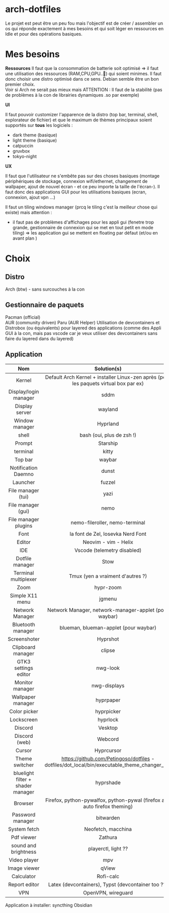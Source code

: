 # arch-dotfiles


Le projet est peut être un peu fou mais l'objectif est de créer / assembler un os qui réponde exactement à mes besoins et qui soit léger en ressources en Idle et pour des opérations basiques. 

# Mes besoins

**Ressources**
Il faut que la consommation de batterie soit optimisé => il faut une utilisation des ressources (RAM,CPU,GPU..👀) qui soient minimes. 
Il faut donc choisir une distro optimisé dans ce sens. Debian semble être un bon premier choix.  
Voir si Arch ne serait pas mieux mais ATTENTION : Il faut de la stabilité (pas de problèmes à la con de librairies dynamiques .so par exemple) 

**UI** 

Il faut pouvoir customizer l'apparence de la distro (top bar, terminal, shell, explorateur de fichier) et que le maximum de thèmes principaux soient supportés sur **tous** les logiciels :  
- dark theme (basique) 
- light theme (basique) 
- catpuccin 
- gruvbox 
- tokyo-night 

**UX** 

Il faut que l'utilisateur ne s'embête pas sur des choses basiques (montage périphériques de stockage, connexion wifi/ethernet, changement de wallpaper, ajout de nouvel écran - et ce peu importe la taille de l'écran-). 
Il faut donc des applications GUI pour les utilisations basiques (ecran, connexion, ajout vpn ...) 

Il faut un tiling windows manager (prcq le tiling c'est la meilleur chose qui existe) mais attention :  
- il faut pas de problèmes d'affichages pour les appli gui (fenetre trop grande, gestionnaire de connexion qui se met en tout petit en mode tiling) => les application gui se mettent en floating par défaut (et/ou en avant plan )   


# Choix

## Distro

Arch (btw) - sans surcouches à la con

## Gestionnaire de paquets

Pacman (official)  
AUR (community driven)
Paru (AUR Helper) 
Utilisation de devcontainers et Distrobox (ou équivalents) pour layered des applications (comme des Appli GUI à la con, mais pas vscode car je veux utiliser des devcontainers sans faire du layered dans du layered)

## Application

| Nom | Solution(s) |
|:--:|:--:|
| Kernel                  |   Default Arch Kernel + installer Linux-zen après (pour les paquets virtual box par ex) |
| Display/login manager   |   sddm |
| Display server          |   wayland |
| Window manager          |   Hyprland |
| shell                   |   bash (oui, plus de zsh !) |
| Prompt                  |   Starship |
| terminal                |   kitty |
| Top bar                 |   waybar |
| Notification Daemno     |   dunst |
| Launcher                |   fuzzel  |
| File manager (tui)      |   yazi |
| File manager (gui)      |   nemo |
| File manager plugins    |   nemo-fileroller, nemo-terminal |
| Font                    |   la font de Zel, Iosevka Nerd Font |
| Editor                  |   Neovim - vim - Helix |
| IDE                     |   Vscode (telemetry disabled) |
| Dotfile manager         |   Stow |
| Terminal multiplexer    |   Tmux (yen a vraiment d'autres ?) |
| Zoom                    |   hypr-zoom |
| Simple X11 menu         |   jgmenu |
| Network Manager         |   Network Manager, network-manager-applet (pour waybar) |
| Bluetooth manager       |   blueman, blueman-applet (pour waybar) |
| Screenshoter            |   Hyprshot |
| Clipboard manager       |   clipse |
| GTK3 settings editor    |   nwg-look |
| Monitor manager         |   nwg-displays |
| Wallpaper manager       |   hyprpaper |
| Color picker            |   hyprpicker  |
| Lockscreen              |   hyprlock |
| Discord                 |   Vesktop |
| Discord (web)           |   Webcord |
| Cursor                  |   Hyprcursor |
| Theme switcher          |   https://github.com/Petingoso/dotfiles - dotfiles/dot_local/bin/executable_theme_changer_WL |
| bluelight filter + shader manager   |   hyprshade    |
| Browser                 |   Firefox, python-pywalfox, python-pywal (firefox and auto firefox theming) |
| Password manager        |   bitwarden |
| System fetch            |   Neofetch, macchina |
| Pdf viewer              |   Zathura |
| sound and brightness    |   playerctl, light ?? |
| Video player            |   mpv |
| Image viewer            |   qView |
| Calculator              |   Rofi-calc |
| Report editor           |   Latex (devcontainers), Typst (devcontainer too ??) |
| VPN                     |   OpenVPN, wireguard |

Application à installer:
syncthing
Obsidian








